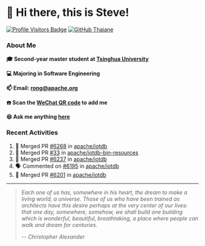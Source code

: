 <!-- <img align='right' src="https://camo.githubusercontent.com/fb070d9f71a64edbafed08519130d75e7e0a0a69665d50d94ad095157f702e59/68747470733a2f2f6d656469612e67697068792e636f6d2f6d656469612f6d47634e6a736657416a593541455a4e77362f67697068792e676966" width="325"> -->

# 👋 Hi there, this is Steve! 
[![Profile Visitors Badge](https://visitor-badge.glitch.me/badge?page_id=SteveYurongSu.SteveYurongSu)](https://github.com/SteveYurongSu)
[![GitHub Thaiane](https://img.shields.io/github/followers/SteveYurongSu?label=follow&style=social)](https://github.com/SteveYurongSu)

### About Me

**🎓 Second-year master student at [Tsinghua University](https://www.tsinghua.edu.cn/)**

**💻 Majoring in Software Engineering**

**📫 Email: rong@apache.org**

**☎️ Scan the [WeChat QR code](https://github.com/SteveYurongSu/SteveYurongSu/issues/1) to add me**

**😆 Ask me anything <a href="https://github.com/SteveYurongSu/SteveYurongSu/issues">here</a>**

### Recent Activities
<!--START_SECTION:activity-->

1. 🎉 Merged PR [#6268](https://github.com/apache/iotdb/pull/6268) in [apache/iotdb](https://github.com/apache/iotdb)
2. 🎉 Merged PR [#33](https://github.com/apache/iotdb-bin-resources/pull/33) in [apache/iotdb-bin-resources](https://github.com/apache/iotdb-bin-resources)
3. 🎉 Merged PR [#6237](https://github.com/apache/iotdb/pull/6237) in [apache/iotdb](https://github.com/apache/iotdb)
4. 🗣 Commented on [#6195](https://github.com/apache/iotdb/issues/6195) in [apache/iotdb](https://github.com/apache/iotdb)
5. 🎉 Merged PR [#6201](https://github.com/apache/iotdb/pull/6201) in [apache/iotdb](https://github.com/apache/iotdb)
<!--END_SECTION:activity-->

---

> *Each one of us has, somewhere in his heart, the dream to make a living world, a universe. Those of us who have been trained as architects have this desire perhaps at the very center of our lives: that one day, somewhere, somehow, we shall build one building which is wonderful, beautiful, breathtaking, a place where people can walk and dream for centuries.*
>
> *-- Christopher Alexander*

